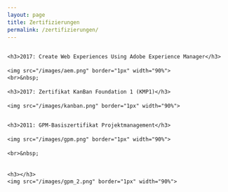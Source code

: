 ```yaml
---
layout: page
title: Zertifizierungen
permalink: /zertifizierungen/
---
```



<div class="post-content-col-1 column">

	<h3>2017: Create Web Experiences Using Adobe Experience Manager</h3>

	<img src="/images/aem.png" border="1px" width="90%">
	<br>&nbsp;

	<h3>2017: Zertifikat KanBan Foundation 1 (KMP1)</h3>

	<img src="/images/kanban.png" border="1px" width="90%">

</div>


<div class="post-content-col-2 column">

	<h3>2011: GPM-Basiszertifikat Projektmanagement</h3>

	<img src="/images/gpm.png" border="1px" width="90%">

	<br>&nbsp;

	
	<h3></h3>
	<img src="/images/gpm_2.png" border="1px" width="90%">

</div>



